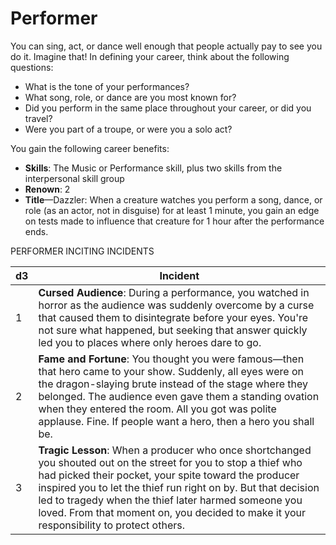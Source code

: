 # Performer

You can sing, act, or dance well enough that people actually pay to see you do it. Imagine that! In defining your career, think about the following questions:

-   What is the tone of your performances?
-   What song, role, or dance are you most known for?
-   Did you perform in the same place throughout your career, or did you travel?
-   Were you part of a troupe, or were you a solo act?

You gain the following career benefits:

-   **Skills**: The Music or Performance skill, plus two skills from the interpersonal skill group
-   **Renown**: 2
-   **Title**—Dazzler: When a creature watches you perform a song, dance, or role (as an actor, not in disguise) for at least 1 minute, you gain an edge on tests made to influence that creature for 1 hour after the performance ends.

 PERFORMER INCITING INCIDENTS

| d3  | Incident                                                                                                                                                                                                                                                                                                                                                                                     |
|--|----------------------------------------------------------------------|
| 1   | **Cursed Audience**: During a performance, you watched in horror as the audience was suddenly overcome by a curse that caused them to disintegrate before your eyes. You're not sure what happened, but seeking that answer quickly led you to places where only heroes dare to go.                                                                                                          |
| 2   | **Fame and Fortune**: You thought you were famous—then that hero came to your show. Suddenly, all eyes were on the dragon-slaying brute instead of the stage where they belonged. The audience even gave them a standing ovation when they entered the room. All you got was polite applause. Fine. If people want a hero, then a hero you shall be.                                         |
| 3   | **Tragic Lesson**: When a producer who once shortchanged you shouted out on the street for you to stop a thief who had picked their pocket, your spite toward the producer inspired you to let the thief run right on by. But that decision led to tragedy when the thief later harmed someone you loved. From that moment on, you decided to make it your responsibility to protect others. |
